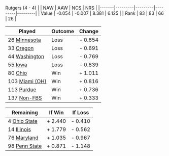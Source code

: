 Rutgers (4 - 4)
|       |   NAW   |   AAW   |   NCS   |   NRS   |
|-------|---------|---------|---------|---------|
| Value |  -0.054 |  -0.007 |   8.381 |   6.125 |
| Rank  |      83 |      83 |      66 |      26 |

| Played                    | Outcome    |  Change  |
|---------------------------|------------|----------|
|  26 [Minnesota             ](Minnesota.md)| Loss       | -  0.654 |
|  33 [Oregon                ](Oregon.md)| Loss       | -  0.691 |
|  44 [Washington            ](Washington.md)| Loss       | -  0.769 |
|  55 [Iowa                  ](Iowa.md)| Loss       | -  0.839 |
|  80 [Ohio                  ](Ohio.md)| Win        | +  1.011 |
| 103 [Miami (OH)            ](MiamiOH.md)| Win        | +  0.816 |
| 113 [Purdue                ](Purdue.md)| Win        | +  0.736 |
| 137 [Non-FBS               ](NonFBS.md)| Win        | +  0.333 |

| Remaining                 |  If Win  |  If Loss |
|---------------------------|----------|----------|
|   4 [Ohio State            ](OhioState.md)| +  2.440 | -  0.410 |
|  14 [Illinois              ](Illinois.md)| +  1.779 | -  0.562 |
|  76 [Maryland              ](Maryland.md)| +  1.035 | -  0.967 |
|  98 [Penn State            ](PennState.md)| +  0.871 | -  1.148 |

